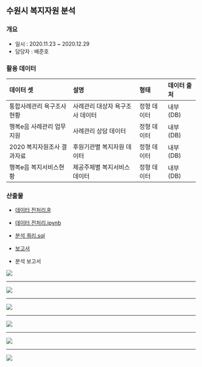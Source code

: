 ## 수원시 복지자원 분석

### 개요
- 일시 : 2020.11.23 ~ 2020.12.29
- 담당자 : 배준호

### 활용 데이터

| 데이터 셋            | 설명 | 형태 | 데이터 출처      |
| :-------------------- | :---- | :---------- | :--------------- |
| 통합사례관리 욕구조사 현황      | 사례관리 대상자 욕구조사 데이터 | 정형 데이터 | 내부 (DB) |
| 행복e음 사례관리 업무지원       | 사례관리 상담 데이터 | 정형 데이터 | 내부 (DB) |
| 2020 복지자원조사 결과자료      | 후원기관별 복지자원 데이터 | 정형 데이터 | 내부 (DB) |
| 행복e음 복지서비스현황          | 제공주체별 복지서비스 데이터 | 정형 데이터 | 내부 (DB) |

### 산출물
- [데이터 전처리.R](https://github.com/juunho/Bigintern-2020/blob/2f7d688cf2e081f9cc6ecb7d90be4a4b4abfbd8a/Data%20Analytics/1.%20%EC%88%98%EC%9B%90%EC%8B%9C%20%EB%B3%B5%EC%A7%80%EC%9E%90%EC%9B%90%20%EB%B6%84%EC%84%9D/%EB%B3%B5%EC%A7%80%20%EC%A0%84%EC%B2%98%EB%A6%AC.R)

- [데이터 전처리.ipynb](https://github.com/juunho/Bigintern-2020/blob/2f7d688cf2e081f9cc6ecb7d90be4a4b4abfbd8a/Data%20Analytics/1.%20%EC%88%98%EC%9B%90%EC%8B%9C%20%EB%B3%B5%EC%A7%80%EC%9E%90%EC%9B%90%20%EB%B6%84%EC%84%9D/is_Duplicated.ipynb)

-  [분석 쿼리.sql](https://github.com/juunho/Bigintern-2020/blob/e7bd3f6882fe1811a7cb04120c541731efffe9c5/Data%20Visualization/2.%20%EC%A3%BC%EC%A0%95%EC%B0%A8%20%EA%B4%80%EB%A0%A8%20%EB%AF%BC%EC%9B%90%20%ED%98%84%ED%99%A9%20%ED%8C%8C%EC%95%85%EC%9D%84%20%ED%86%B5%ED%95%9C%20%EC%A0%9C%EB%8F%84%20%EA%B0%9C%EC%84%A0/%EB%B6%84%EC%84%9D%EC%BF%BC%EB%A6%AC.md)

- [보고서](https://github.com/juunho/Bigintern-2020/blob/022a21bc362e35bb572b377c040edf4380fdac62/Data%20Analytics/1.%20%EC%88%98%EC%9B%90%EC%8B%9C%20%EB%B3%B5%EC%A7%80%EC%9E%90%EC%9B%90%20%EB%B6%84%EC%84%9D/IMAGE/README.md)

- 분석 보고서
<img src= https://github.com/juunho/Bigintern-2020/blob/356d93cfbafbe24b193de4b6b7b93f5f704be436/Data%20Analytics/1.%20%EC%88%98%EC%9B%90%EC%8B%9C%20%EB%B3%B5%EC%A7%80%EC%9E%90%EC%9B%90%20%EB%B6%84%EC%84%9D/IMAGE/IMAGE001.png>

---

<img src= https://github.com/juunho/Bigintern-2020/blob/356d93cfbafbe24b193de4b6b7b93f5f704be436/Data%20Analytics/1.%20%EC%88%98%EC%9B%90%EC%8B%9C%20%EB%B3%B5%EC%A7%80%EC%9E%90%EC%9B%90%20%EB%B6%84%EC%84%9D/IMAGE/IMAGE002.png>

---

<img src= https://github.com/juunho/Bigintern-2020/blob/356d93cfbafbe24b193de4b6b7b93f5f704be436/Data%20Analytics/1.%20%EC%88%98%EC%9B%90%EC%8B%9C%20%EB%B3%B5%EC%A7%80%EC%9E%90%EC%9B%90%20%EB%B6%84%EC%84%9D/IMAGE/IMAGE003.png>

---

<img src= https://github.com/juunho/Bigintern-2020/blob/356d93cfbafbe24b193de4b6b7b93f5f704be436/Data%20Analytics/1.%20%EC%88%98%EC%9B%90%EC%8B%9C%20%EB%B3%B5%EC%A7%80%EC%9E%90%EC%9B%90%20%EB%B6%84%EC%84%9D/IMAGE/IMAGE004.png>

---

<img src= https://github.com/juunho/Bigintern-2020/blob/356d93cfbafbe24b193de4b6b7b93f5f704be436/Data%20Analytics/1.%20%EC%88%98%EC%9B%90%EC%8B%9C%20%EB%B3%B5%EC%A7%80%EC%9E%90%EC%9B%90%20%EB%B6%84%EC%84%9D/IMAGE/IMAGE005.png>

---

<img src= https://github.com/juunho/Bigintern-2020/blob/356d93cfbafbe24b193de4b6b7b93f5f704be436/Data%20Analytics/1.%20%EC%88%98%EC%9B%90%EC%8B%9C%20%EB%B3%B5%EC%A7%80%EC%9E%90%EC%9B%90%20%EB%B6%84%EC%84%9D/IMAGE/IMAGE006.png>

